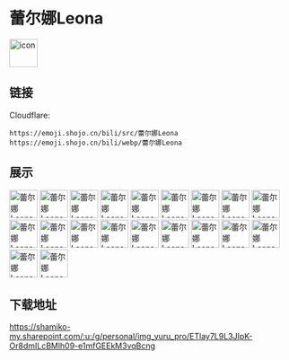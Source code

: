 # 蕾尔娜Leona
<img src="https://emoji.shojo.cn/bili/src/蕾尔娜Leona/icon.png" width="50" height="50" alt="icon">

## 链接
Cloudflare:
```
https://emoji.shojo.cn/bili/src/蕾尔娜Leona
https://emoji.shojo.cn/bili/webp/蕾尔娜Leona
```
## 展示
<img src="https://emoji.shojo.cn/bili/src/蕾尔娜Leona/蕾尔娜Leona-崩！.png" width="50" height="50" alt="蕾尔娜Leona-崩！">
<img src="https://emoji.shojo.cn/bili/src/蕾尔娜Leona/蕾尔娜Leona-编！.png" width="50" height="50" alt="蕾尔娜Leona-编！">
<img src="https://emoji.shojo.cn/bili/src/蕾尔娜Leona/蕾尔娜Leona-才没有.png" width="50" height="50" alt="蕾尔娜Leona-才没有">
<img src="https://emoji.shojo.cn/bili/src/蕾尔娜Leona/蕾尔娜Leona-吹口哨.png" width="50" height="50" alt="蕾尔娜Leona-吹口哨">
<img src="https://emoji.shojo.cn/bili/src/蕾尔娜Leona/蕾尔娜Leona-恶人.png" width="50" height="50" alt="蕾尔娜Leona-恶人">
<img src="https://emoji.shojo.cn/bili/src/蕾尔娜Leona/蕾尔娜Leona-饿了.png" width="50" height="50" alt="蕾尔娜Leona-饿了">
<img src="https://emoji.shojo.cn/bili/src/蕾尔娜Leona/蕾尔娜Leona-反弹.png" width="50" height="50" alt="蕾尔娜Leona-反弹">
<img src="https://emoji.shojo.cn/bili/src/蕾尔娜Leona/蕾尔娜Leona-好不出来.png" width="50" height="50" alt="蕾尔娜Leona-好不出来">
<img src="https://emoji.shojo.cn/bili/src/蕾尔娜Leona/蕾尔娜Leona-好嘛.png" width="50" height="50" alt="蕾尔娜Leona-好嘛">
<img src="https://emoji.shojo.cn/bili/src/蕾尔娜Leona/蕾尔娜Leona-好耶.png" width="50" height="50" alt="蕾尔娜Leona-好耶">
<img src="https://emoji.shojo.cn/bili/src/蕾尔娜Leona/蕾尔娜Leona-盒盒.png" width="50" height="50" alt="蕾尔娜Leona-盒盒">
<img src="https://emoji.shojo.cn/bili/src/蕾尔娜Leona/蕾尔娜Leona-可爱.png" width="50" height="50" alt="蕾尔娜Leona-可爱">
<img src="https://emoji.shojo.cn/bili/src/蕾尔娜Leona/蕾尔娜Leona-蒙圈.png" width="50" height="50" alt="蕾尔娜Leona-蒙圈">
<img src="https://emoji.shojo.cn/bili/src/蕾尔娜Leona/蕾尔娜Leona-咆哮.png" width="50" height="50" alt="蕾尔娜Leona-咆哮">
<img src="https://emoji.shojo.cn/bili/src/蕾尔娜Leona/蕾尔娜Leona-全都要！.png" width="50" height="50" alt="蕾尔娜Leona-全都要！">
<img src="https://emoji.shojo.cn/bili/src/蕾尔娜Leona/蕾尔娜Leona-顺毛.png" width="50" height="50" alt="蕾尔娜Leona-顺毛">
<img src="https://emoji.shojo.cn/bili/src/蕾尔娜Leona/蕾尔娜Leona-虚弱.png" width="50" height="50" alt="蕾尔娜Leona-虚弱">
<img src="https://emoji.shojo.cn/bili/src/蕾尔娜Leona/蕾尔娜Leona-咬人.png" width="50" height="50" alt="蕾尔娜Leona-咬人">
<img src="https://emoji.shojo.cn/bili/src/蕾尔娜Leona/蕾尔娜Leona-真的会谢.png" width="50" height="50" alt="蕾尔娜Leona-真的会谢">
<img src="https://emoji.shojo.cn/bili/src/蕾尔娜Leona/蕾尔娜Leona-震惊.png" width="50" height="50" alt="蕾尔娜Leona-震惊">

## 下载地址

https://shamiko-my.sharepoint.com/:u:/g/personal/img_yuru_pro/ETlay7L9L3JIpK-Or8dmILcBMlh09-e1mfGEEkM3vqBcng